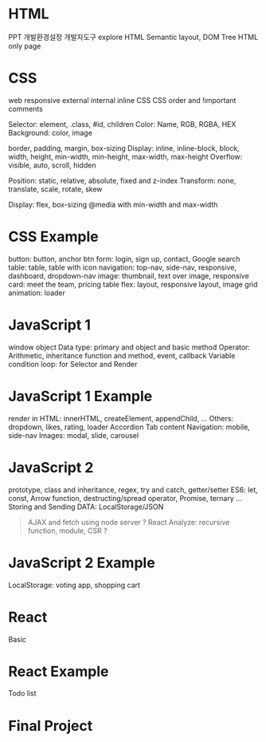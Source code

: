 # HTML
PPT
개발환경설정
개발자도구 explore
HTML Semantic layout, DOM Tree
HTML only page 


# CSS
web responsive
external internal inline CSS
CSS order and !important
comments

Selector: element, .class, #id, children
Color: Name, RGB, RGBA, HEX
Background: color, image 

border, padding, margin, box-sizing
Display: inline, inline-block, block,
width, height, min-width, min-height, max-width, max-height
Overflow: visible, auto, scroll, hidden

Position: static, relative, absolute, fixed and z-index
Transform: none, translate, scale, rotate, skew

Display: flex, box-sizing
@media with min-width and max-width

# CSS Example
button: button, anchor btn
form: login, sign up, contact, Google search 
table: table, table with icon
navigation: top-nav, side-nav, responsive, dashboard, dropdown-nav
image: thumbnail, text over image, responsive
card: meet the team, pricing table
flex: layout, responsive layout, image grid
animation: loader


# JavaScript 1
window object
Data type: primary and object and basic method
Operator: Arithmetic, 
inheritance
function and method, event, callback
Variable
condition
loop: for
Selector and Render

# JavaScript 1 Example
render in HTML: innerHTML, createElement, appendChild, ...
Others: dropdown, likes, rating, loader
Accordion
Tab content
Navigation: mobile, side-nav
Images: modal, slide, carousel

# JavaScript 2
prototype, class and inheritance, regex, try and catch, getter/setter
ES6: let, const, Arrow function, destructing/spread operator, Promise, ternary ...
Storing and Sending DATA: LocalStorage/JSON

> AJAX and fetch using node server ?
> React Analyze: recursive function, module, CSR ?

# JavaScript 2 Example
LocalStorage: voting app, shopping cart


# React
Basic

# React Example
Todo list


# Final Project



